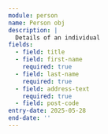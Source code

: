 ```yaml
---
module: person
name: Person obj
description: |
  Details of an individual
fields:
  - field: title
  - field: first-name
    required: true
  - field: last-name
    required: true
  - field: address-text
    required: true
  - field: post-code
entry-date: 2025-05-28
end-date: ''
---
```


